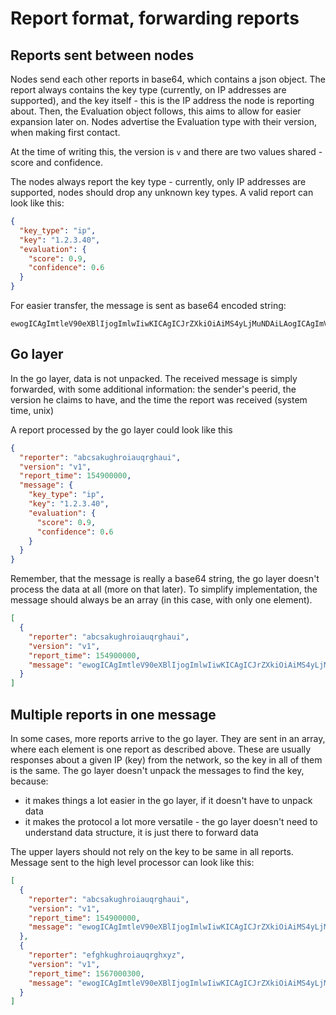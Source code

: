 # Report format, forwarding reports

## Reports sent between nodes
Nodes send each other reports in base64, which contains a json object. The report always contains the key type 
(currently, on IP addresses are supported), and the key itself - this is the IP address the node is reporting about.
Then, the Evaluation object follows, this aims to allow for easier expansion later on. Nodes advertise the Evaluation
type with their version, when making first contact.

At the time of writing this, the version is `v` and there are two values shared - score and confidence.

The nodes always report the key type - currently, only IP addresses are supported, nodes should drop any unknown key
types. A valid report can look like this:

```json
{
  "key_type": "ip",
  "key": "1.2.3.40",
  "evaluation": {
    "score": 0.9,
    "confidence": 0.6
  }
}
```

For easier transfer, the message is sent as base64 encoded string:
```
ewogICAgImtleV90eXBlIjogImlwIiwKICAgICJrZXkiOiAiMS4yLjMuNDAiLAogICAgImV........jYKfQ==
```

## Go layer
In the go layer, data is not unpacked. The received message is simply forwarded, with some additional information: the 
sender's peerid, the version he claims to have, and the time the report was received (system time, unix)

A report processed by the go layer could look like this
```json
{
  "reporter": "abcsakughroiauqrghaui",
  "version": "v1",
  "report_time": 154900000,
  "message": {
    "key_type": "ip",
    "key": "1.2.3.40",
    "evaluation": {
      "score": 0.9,
      "confidence": 0.6
    }
  }
}
```

Remember, that the message is really a base64 string, the go layer doesn't process the data at all (more on that later).
To simplify implementation, the message should always be an array (in this case, with only one element).

```json
[
  {
    "reporter": "abcsakughroiauqrghaui",
    "version": "v1",
    "report_time": 154900000,
    "message": "ewogICAgImtleV90eXBlIjogImlwIiwKICAgICJrZXkiOiAiMS4yLjMuNDAiLAogICAgImV........jYKfQ=="
  }
]
```

## Multiple reports in one message
In some cases, more reports arrive to the go layer. They are sent in an array, where each element is one report as
described above. These are usually responses about a given IP (key) from the network, so the key in all of them is the
same. The go layer doesn't unpack the messages to find the key, because:

 * it makes things a lot easier in the go layer, if it doesn't have to unpack data
 * it makes the protocol a lot more versatile - the go layer doesn't need to understand data structure, it is just there
  to forward data
  
The upper layers should not rely on the key to be same in all reports. Message sent to the high level processor can look
like this:

```json
[
  {
    "reporter": "abcsakughroiauqrghaui",
    "version": "v1",
    "report_time": 154900000,
    "message": "ewogICAgImtleV90eXBlIjogImlwIiwKICAgICJrZXkiOiAiMS4yLjMuNDAiLAogICAgImV........jYKfQ=="
  },
  {
    "reporter": "efghkughroiauqrghxyz",
    "version": "v1",
    "report_time": 1567000300,
    "message": "ewogICAgImtleV90eXBlIjogImlwIiwKICAgICJrZXkiOiAiMS4yLjMuNDAiLAogICAgImV........jYKfQ=="
  }
]
```